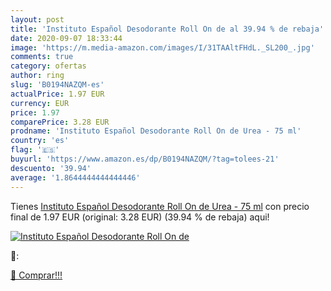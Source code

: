 ```yaml
---
layout: post
title: 'Instituto Español Desodorante Roll On de al 39.94 % de rebaja'
date: 2020-09-07 18:33:44
image: 'https://m.media-amazon.com/images/I/31TAAltFHdL._SL200_.jpg'
comments: true
category: ofertas
author: ring
slug: 'B0194NAZQM-es'
actualPrice: 1.97 EUR
currency: EUR
price: 1.97
comparePrice: 3.28 EUR
prodname: 'Instituto Español Desodorante Roll On de Urea - 75 ml'
country: 'es'
flag: '🇪🇸'
buyurl: 'https://www.amazon.es/dp/B0194NAZQM/?tag=tolees-21'
descuento: '39.94'
average: '1.8644444444444446'
---
```


Tienes [Instituto Español Desodorante Roll On de Urea - 75 ml](https://www.amazon.es/dp/B0194NAZQM/?tag=tolees-21) con precio final de  1.97 EUR (original: 3.28 EUR) (39.94 %  de rebaja) aqui!

[![Instituto Español Desodorante Roll On de](https://m.media-amazon.com/images/I/31TAAltFHdL._SL200_.jpg)](https://www.amazon.es/dp/B0194NAZQM/?tag=tolees-21)

🔎:


[🛒 Comprar!!!](https://www.amazon.es/dp/B0194NAZQM/?tag=tolees-21)

